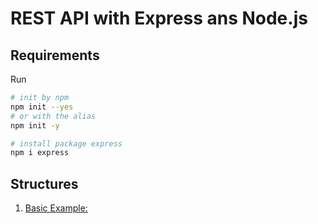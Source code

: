 # REST API with Express ans Node.js

## Requirements
Run
```bash
# init by npm
npm init --yes
# or with the alias
npm init -y

# install package express
npm i express
```

## Structures

1. [Basic Example:](../master/BasicExample/)